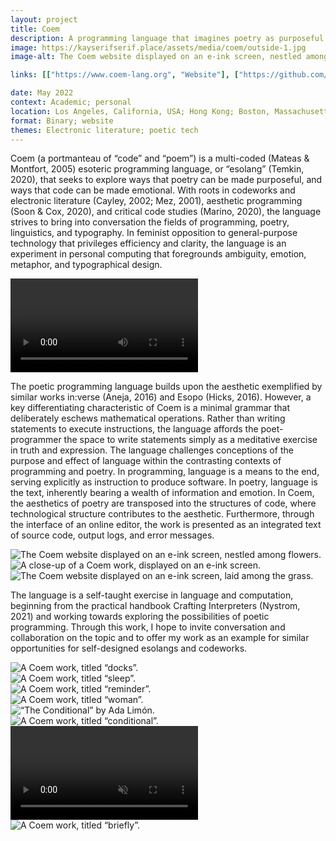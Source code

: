 ```yaml
---
layout: project
title: Coem
description: A programming language that imagines poetry as purposeful and code as emotional.
image: https://kayserifserif.place/assets/media/coem/outside-1.jpg
image-alt: The Coem website displayed on an e-ink screen, nestled among flowers.

links: [["https://www.coem-lang.org", "Website"], ["https://github.com/coem-lang", "GitHub"]]

date: May 2022
context: Academic; personal
location: Los Angeles, California, USA; Hong Kong; Boston, Massachusetts, USA
format: Binary; website
themes: Electronic literature; poetic tech
---
```


Coem (a portmanteau of “code” and “poem”) is a multi-coded (Mateas & Montfort, 2005) esoteric programming language, or “esolang” (Temkin, 2020), that seeks to explore ways that poetry can be made purposeful, and ways that code can be made emotional. With roots in codeworks and electronic literature (Cayley, 2002; Mez, 2001), aesthetic programming (Soon & Cox, 2020), and critical code studies (Marino, 2020), the language strives to bring into conversation the fields of programming, poetry, linguistics, and typography. In feminist opposition to general-purpose technology that privileges efficiency and clarity, the language is an experiment in personal computing that foregrounds ambiguity, emotion, metaphor, and typographical design.

<div class="gallery">
  <div><video controls src="/assets/media/coem/trailer.mp4"></video></div>
</div>

The poetic programming language builds upon the aesthetic exemplified by similar works in:verse (Aneja, 2016) and Esopo (Hicks, 2016). However, a key differentiating characteristic of Coem is a minimal grammar that deliberately eschews mathematical operations. Rather than writing statements to execute instructions, the language affords the poet-programmer the space to write statements simply as a meditative exercise in truth and expression. The language challenges conceptions of the purpose and effect of language within the contrasting contexts of programming and poetry. In programming, language is a means to the end, serving explicitly as instruction to produce software. In poetry, language is the text, inherently bearing a wealth of information and emotion. In Coem, the aesthetics of poetry are transposed into the structures of code, where technological structure contributes to the aesthetic. Furthermore, through the interface of an online editor, the work is presented as an integrated text of source code, output logs, and error messages.

<div class="gallery">
  <div><img src="/assets/media/coem/outside-1.jpg" alt="The Coem website displayed on an e-ink screen, nestled among flowers."></div>
  <div><img src="/assets/media/coem/outside-2.jpg" alt="A close-up of a Coem work, displayed on an e-ink screen."></div>
  <div><img src="/assets/media/coem/outside-3.jpg" alt="The Coem website displayed on an e-ink screen, laid among the grass."></div>
</div>

The language is a self-taught exercise in language and computation, beginning from the practical handbook Crafting Interpreters (Nystrom, 2021) and working towards exploring the possibilities of poetic programming. Through this work, I hope to invite conversation and collaboration on the topic and to offer my work as an example for similar opportunities for self-designed esolangs and codeworks.

<div class="gallery">
  <div><img src="/assets/media/coem/docks.png" alt="A Coem work, titled “docks”."></div>
  <div><img src="/assets/media/coem/sleep.png" alt="A Coem work, titled “sleep”."></div>
</div>

<div class="gallery">
  <div><img src="/assets/media/coem/reminder.png" alt="A Coem work, titled “reminder”."></div>
  <div><img src="/assets/media/coem/woman.png" alt="A Coem work, titled “woman”."></div>
</div>

<div class="gallery">
  <div><img src="/assets/media/coem/conditional-limon.png" alt="“The Conditional” by Ada Limón."></div>
  <div><img src="/assets/media/coem/conditional.png" alt="A Coem work, titled “conditional”."></div>
</div>

<div class="gallery">
  <div><video src="/assets/media/coem/Screen Recording 2022-08-06 at 12.51.09 AM.mp4" autoplay muted="true" controls></video></div>
  <div><img src="/assets/media/coem/briefly.gif" alt="A Coem work, titled “briefly”."></div>
</div>